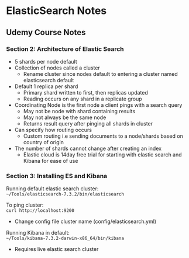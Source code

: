 # ElasticSearch Notes

## Udemy Course Notes

### Section 2: Architecture of Elastic Search
* 5 shards per node default
* Collection of nodes called a cluster
    * Rename cluster since nodes default to entering a cluster named elasticsearch default
* Default 1 replica per shard
    * Primary shard written to first, then replicas updated
    * Reading occurs on any shard in a replicate group
* Coordinating Node is the first node a client pings with a search query
    * May not be node with shard containing results
    * May not always be the same node
    * Returns result query after pinging all shards in cluster
* Can specify how routing occurs
    * Custom routing i.e sending documents to a node/shards based on country of origin
* The number of shards cannot change after creating an index
    * Elastic cloud is 14day free trial for starting with elastic search and Kibana for ease of use


### Section 3: Installing ES and Kibana

Running default elastic search cluster:  
`~/Tools/elasticsearch-7.3.2/bin/elasticsearch`

To ping cluster:  
`curl http://localhost:9200`

* Change config file cluster name (config/elasticsearch.yml)

Running Kibana in default:  
`~/Tools/kibana-7.3.2-darwin-x86_64/bin/kibana`
* Requires live elastic search cluster
